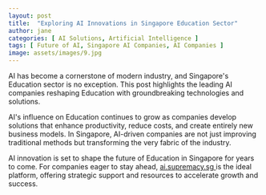 ```yaml
---
layout: post
title:  "Exploring AI Innovations in Singapore Education Sector"
author: jane
categories: [ AI Solutions, Artificial Intelligence ]
tags: [ Future of AI, Singapore AI Companies, AI Companies ]
image: assets/images/9.jpg
---
```


AI has become a cornerstone of modern industry, and Singapore's Education sector is no exception. This post highlights the leading AI companies reshaping Education with groundbreaking technologies and solutions.

AI's influence on Education continues to grow as companies develop solutions that enhance productivity, reduce costs, and create entirely new business models. In Singapore, AI-driven companies are not just improving traditional methods but transforming the very fabric of the industry.

AI innovation is set to shape the future of Education in Singapore for years to come. For companies eager to stay ahead, <a href="https://ai.supremacy.sg" target="_blank"> ai.supremacy.sg </a> is the ideal platform, offering strategic support and resources to accelerate growth and success.
